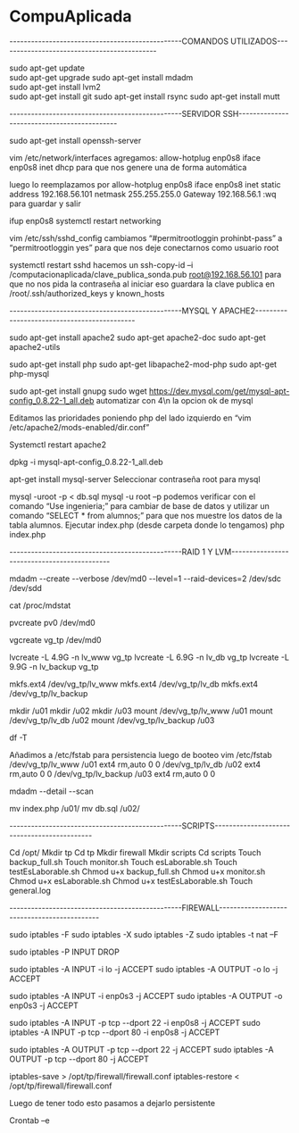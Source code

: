 # CompuAplicada

------------------------------------------------COMANDOS UTILIZADOS--------------------------------------------


sudo apt-get update  
sudo apt-get upgrade 
sudo apt-get install mdadm  
sudo apt-get install lvm2  
sudo apt-get install git 
sudo apt-get install rsync
sudo apt-get install mutt 


------------------------------------------------SERVIDOR SSH--------------------------------------------


sudo apt-get install openssh-server

vim /etc/network/interfaces
 agregamos:
allow-hotplug enp0s8
iface enp0s8 inet dhcp
 para que nos genere una de forma automática

 luego lo reemplazamos por
allow-hotplug enp0s8
iface enp0s8 inet static
	address 192.168.56.101
	netmask 255.255.255.0
	Gateway 192.168.56.1
 :wq para guardar y salir

ifup enp0s8
systemctl restart networking

vim /etc/ssh/sshd_config
 cambiamos “#permitrootloggin prohinbt-pass” a “permitrootloggin yes” para que nos deje conectarnos como usuario root

systemctl restart sshd
 hacemos un ssh-copy-id –i /computacionaplicada/clave_publica_sonda.pub root@192.168.56.101 para que no nos pida la contraseña al iniciar
 eso guardara la clave publica en /root/.ssh/authorized_keys y known_hosts




------------------------------------------------MYSQL Y APACHE2--------------------------------------------


sudo apt-get install apache2
sudo apt-get apache2-doc 
sudo apt-get apache2-utils  

sudo apt-get install php 
sudo apt-get libapache2-mod-php
sudo apt-get php-mysql 

sudo apt-get install gnupg
sudo wget https://dev.mysql.com/get/mysql-apt-config_0.8.22-1_all.deb
 automatizar con 4\n la opcion ok de mysql 

Editamos las prioridades poniendo php del lado izquierdo en “vim /etc/apache2/mods-enabled/dir.conf”

Systemctl restart apache2

dpkg -i mysql-apt-config_0.8.22-1_all.deb

apt-get install mysql-server
Seleccionar contraseña root para mysql 

mysql -uroot -p < db.sql
 mysql -u root –p
podemos verificar con el comando “Use ingenieria;” para cambiar de base de datos
y utilizar un comando “SELECT * from alumnos;” para que nos muestre los datos de la tabla alumnos.
Ejecutar index.php (desde carpeta donde lo tengamos) php index.php


------------------------------------------------RAID 1 Y LVM--------------------------------------------


mdadm --create --verbose /dev/md0 --level=1 --raid-devices=2 /dev/sdc /dev/sdd 

cat /proc/mdstat

pvcreate pv0 /dev/md0

vgcreate vg_tp /dev/md0

lvcreate -L 4.9G -n lv_www vg_tp
lvcreate -L 6.9G -n lv_db vg_tp
lvcreate -L 9.9G -n lv_backup vg_tp

mkfs.ext4 /dev/vg_tp/lv_www
mkfs.ext4 /dev/vg_tp/lv_db
mkfs.ext4 /dev/vg_tp/lv_backup


mkdir /u01
mkdir /u02
mkdir /u03
mount /dev/vg_tp/lv_www /u01
mount /dev/vg_tp/lv_db /u02
mount /dev/vg_tp/lv_backup /u03

df -T

Añadimos a /etc/fstab para persistencia luego de booteo
vim /etc/fstab
/dev/vg_tp/lv_www	    /u01	ext4	rm,auto	  0   0
/dev/vg_tp/lv_db	    /u02	ext4	rm,auto	  0   0
/dev/vg_tp/lv_backup	/u03	ext4	rm,auto 	0   0

mdadm --detail --scan

mv index.php /u01/
mv db.sql /u02/


------------------------------------------------SCRIPTS--------------------------------------------


Cd /opt/
Mkdir tp
Cd tp
Mkdir firewall
Mkdir scripts
Cd scripts
Touch backup_full.sh
Touch monitor.sh
Touch esLaborable.sh
Touch testEsLaborable.sh
Chmod u+x backup_full.sh
Chmod u+x monitor.sh 
Chmod u+x esLaborable.sh
Chmod u+x testEsLaborable.sh
Touch general.log


------------------------------------------------FIREWALL--------------------------------------------


sudo iptables -F
sudo iptables -X
sudo iptables -Z
sudo iptables -t nat –F

sudo iptables -P INPUT  DROP

sudo iptables -A INPUT -i lo -j ACCEPT
sudo iptables -A OUTPUT -o lo -j ACCEPT

sudo iptables -A INPUT -i enp0s3  -j ACCEPT
sudo iptables -A OUTPUT -o enp0s3 -j ACCEPT

sudo iptables -A INPUT -p tcp --dport 22 -i enp0s8 -j ACCEPT
sudo iptables -A INPUT -p tcp --dport 80 -i enp0s8 -j ACCEPT

sudo iptables -A OUTPUT -p tcp --dport 22 -j ACCEPT
sudo iptables -A OUTPUT -p tcp --dport 80 -j ACCEPT


iptables-save > /opt/tp/firewall/firewall.conf
iptables-restore < /opt/tp/firewall/firewall.conf


Luego de tener todo esto pasamos a dejarlo persistente

Crontab –e
